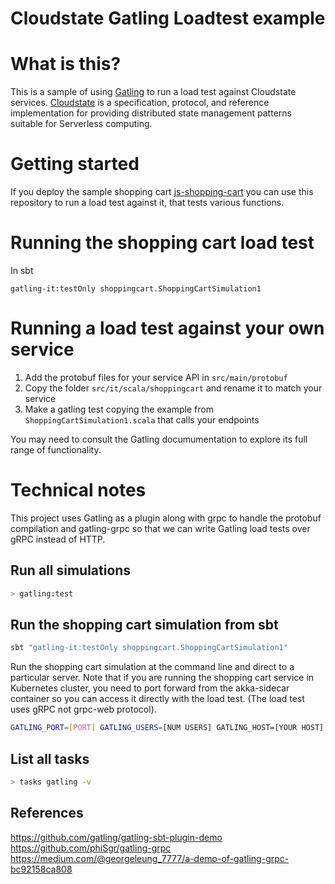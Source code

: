 Cloudstate Gatling Loadtest example
===================================

# What is this?

This is a sample of using [Gatling](https://gatling.io/) to run a load test against Cloudstate services. [Cloudstate](https://cloudstate.io/) is a specification, protocol, and reference implementation for providing distributed state management patterns suitable for Serverless computing.

# Getting started

If you deploy the sample shopping cart [js-shopping-cart](https://github.com/cloudstateio/cloudstate/tree/master/samples/js-shopping-cart) you can use this repository to run a load test against it, that tests various functions. 

# Running the shopping cart load test

In sbt

`gatling-it:testOnly shoppingcart.ShoppingCartSimulation1`

# Running a load test against your own service

1. Add the protobuf files for your service API in `src/main/protobuf`
2. Copy the folder `src/it/scala/shoppingcart` and rename it to match your service
3. Make a gatling test copying the example from `ShoppingCartSimulation1.scala` that calls your endpoints

You may need to consult the Gatling documumentation to explore its full range of functionality.

# Technical notes

This project uses Gatling as a plugin along with grpc to handle the protobuf compilation and gatling-grpc so that we can write Gatling load tests over gRPC instead of HTTP.

Run all simulations
-------------------

```bash
> gatling:test
```

Run the shopping cart simulation from sbt
-----------------------------------------

```bash
sbt "gatling-it:testOnly shoppingcart.ShoppingCartSimulation1"
```

Run the shopping cart simulation at the command line and direct to a particular server. Note that if you are running the shopping cart service in Kubernetes cluster, you need to port forward from the akka-sidecar container so you can access it directly with the load test. (The load test uses gRPC not grpc-web protocol).

```bash
GATLING_PORT=[PORT] GATLING_USERS=[NUM USERS] GATLING_HOST=[YOUR HOST] sbt gatling-it:testOnly shoppingcart.ShoppingCartSimulation1
```

List all tasks
--------------------

```bash
> tasks gatling -v
```

## References

https://github.com/gatling/gatling-sbt-plugin-demo
https://github.com/phiSgr/gatling-grpc
https://medium.com/@georgeleung_7777/a-demo-of-gatling-grpc-bc92158ca808

